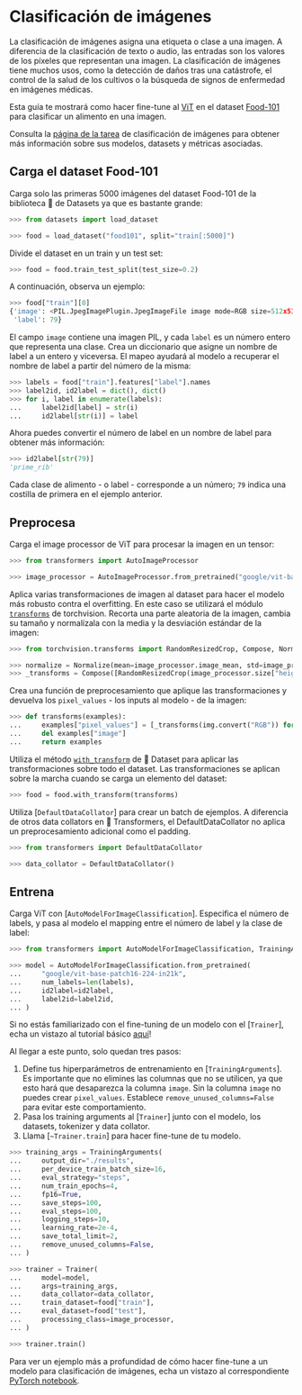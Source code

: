 <!--Copyright 2022 The HuggingFace Team. All rights reserved.

Licensed under the Apache License, Version 2.0 (the "License"); you may not use this file except in compliance with
the License. You may obtain a copy of the License at

http://www.apache.org/licenses/LICENSE-2.0

Unless required by applicable law or agreed to in writing, software distributed under the License is distributed on
an "AS IS" BASIS, WITHOUT WARRANTIES OR CONDITIONS OF ANY KIND, either express or implied. See the License for the
specific language governing permissions and limitations under the License.

⚠️ Note that this file is in Markdown but contain specific syntax for our doc-builder (similar to MDX) that may not be
rendered properly in your Markdown viewer.

-->

# Clasificación de imágenes

<Youtube id="tjAIM7BOYhw"/>

La clasificación de imágenes asigna una etiqueta o clase a una imagen. A diferencia de la clasificación de texto o audio, las entradas son los valores de los píxeles que representan una imagen. La clasificación de imágenes tiene muchos usos, como la detección de daños tras una catástrofe, el control de la salud de los cultivos o la búsqueda de signos de enfermedad en imágenes médicas.

Esta guía te mostrará como hacer fine-tune al [ViT](https://huggingface.co/docs/transformers/v4.16.2/en/model_doc/vit) en el dataset [Food-101](https://huggingface.co/datasets/food101) para clasificar un alimento en una imagen.

<Tip>

Consulta la [página de la tarea](https://huggingface.co/tasks/audio-classification) de clasificación de imágenes para obtener más información sobre sus modelos, datasets y métricas asociadas.

</Tip>

## Carga el dataset Food-101

Carga solo las primeras 5000 imágenes del dataset Food-101 de la biblioteca 🤗 de Datasets ya que es bastante grande:

```py
>>> from datasets import load_dataset

>>> food = load_dataset("food101", split="train[:5000]")
```

Divide el dataset en un train y un test set:

```py
>>> food = food.train_test_split(test_size=0.2)
```

A continuación, observa un ejemplo:

```py
>>> food["train"][0]
{'image': <PIL.JpegImagePlugin.JpegImageFile image mode=RGB size=512x512 at 0x7F52AFC8AC50>,
 'label': 79}
```

El campo `image` contiene una imagen PIL, y cada `label` es un número entero que representa una clase. Crea un diccionario que asigne un nombre de label a un entero y viceversa. El mapeo ayudará al modelo a recuperar el nombre de label a partir del número de la misma:

```py
>>> labels = food["train"].features["label"].names
>>> label2id, id2label = dict(), dict()
>>> for i, label in enumerate(labels):
...     label2id[label] = str(i)
...     id2label[str(i)] = label
```

Ahora puedes convertir el número de label en un nombre de label para obtener más información:

```py
>>> id2label[str(79)]
'prime_rib'
```

Cada clase de alimento - o label - corresponde a un número; `79` indica una costilla de primera en el ejemplo anterior.

## Preprocesa

Carga el image processor de ViT para procesar la imagen en un tensor:

```py
>>> from transformers import AutoImageProcessor

>>> image_processor = AutoImageProcessor.from_pretrained("google/vit-base-patch16-224-in21k")
```

Aplica varias transformaciones de imagen al dataset para hacer el modelo más robusto contra el overfitting. En este caso se utilizará el módulo [`transforms`](https://pytorch.org/vision/stable/transforms.html) de torchvision. Recorta una parte aleatoria de la imagen, cambia su tamaño y normalízala con la media y la desviación estándar de la imagen:

```py
>>> from torchvision.transforms import RandomResizedCrop, Compose, Normalize, ToTensor

>>> normalize = Normalize(mean=image_processor.image_mean, std=image_processor.image_std)
>>> _transforms = Compose([RandomResizedCrop(image_processor.size["height"]), ToTensor(), normalize])
```

Crea una función de preprocesamiento que aplique las transformaciones y devuelva los `pixel_values` - los inputs al modelo - de la imagen:

```py
>>> def transforms(examples):
...     examples["pixel_values"] = [_transforms(img.convert("RGB")) for img in examples["image"]]
...     del examples["image"]
...     return examples
```

Utiliza el método [`with_transform`](https://huggingface.co/docs/datasets/package_reference/main_classes?#datasets.Dataset.with_transform) de 🤗 Dataset para aplicar las transformaciones sobre todo el dataset. Las transformaciones se aplican sobre la marcha cuando se carga un elemento del dataset:

```py
>>> food = food.with_transform(transforms)
```

Utiliza [`DefaultDataCollator`] para crear un batch de ejemplos. A diferencia de otros data collators en 🤗 Transformers, el DefaultDataCollator no aplica un preprocesamiento adicional como el padding.

```py
>>> from transformers import DefaultDataCollator

>>> data_collator = DefaultDataCollator()
```

## Entrena
Carga ViT con [`AutoModelForImageClassification`]. Especifica el número de labels, y pasa al modelo el mapping entre el número de label y la clase de label:

```py
>>> from transformers import AutoModelForImageClassification, TrainingArguments, Trainer

>>> model = AutoModelForImageClassification.from_pretrained(
...     "google/vit-base-patch16-224-in21k",
...     num_labels=len(labels),
...     id2label=id2label,
...     label2id=label2id,
... )
```

<Tip>

Si no estás familiarizado con el fine-tuning de un modelo con el [`Trainer`], echa un vistazo al tutorial básico [aquí](../training#finetune-with-trainer)!

</Tip>

Al llegar a este punto, solo quedan tres pasos:

1. Define tus hiperparámetros de entrenamiento en [`TrainingArguments`]. Es importante que no elimines las columnas que no se utilicen, ya que esto hará que desaparezca la columna `image`. Sin la columna `image` no puedes crear `pixel_values`. Establece `remove_unused_columns=False` para evitar este comportamiento.
2. Pasa los training arguments al [`Trainer`] junto con el modelo, los datasets, tokenizer y data collator.
3. Llama [`~Trainer.train`] para hacer fine-tune de tu modelo.

```py
>>> training_args = TrainingArguments(
...     output_dir="./results",
...     per_device_train_batch_size=16,
...     eval_strategy="steps",
...     num_train_epochs=4,
...     fp16=True,
...     save_steps=100,
...     eval_steps=100,
...     logging_steps=10,
...     learning_rate=2e-4,
...     save_total_limit=2,
...     remove_unused_columns=False,
... )

>>> trainer = Trainer(
...     model=model,
...     args=training_args,
...     data_collator=data_collator,
...     train_dataset=food["train"],
...     eval_dataset=food["test"],
...     processing_class=image_processor,
... )

>>> trainer.train()
```

<Tip>

Para ver un ejemplo más a profundidad de cómo hacer fine-tune a un modelo para clasificación de imágenes, echa un vistazo al correspondiente [PyTorch notebook](https://colab.research.google.com/github/huggingface/notebooks/blob/main/examples/image_classification.ipynb).

</Tip>
